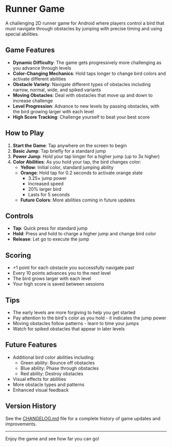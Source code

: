 # Runner Game

A challenging 2D runner game for Android where players control a bird that must navigate through obstacles by jumping with precise timing and using special abilities.

## Game Features

- **Dynamic Difficulty**: The game gets progressively more challenging as you advance through levels
- **Color-Changing Mechanics**: Hold taps longer to change bird colors and activate different abilities
- **Obstacle Variety**: Navigate different types of obstacles including narrow, normal, wide, and spiked variants
- **Moving Obstacles**: Deal with obstacles that move up and down to increase challenge
- **Level Progression**: Advance to new levels by passing obstacles, with the bird growing larger with each level
- **High Score Tracking**: Challenge yourself to beat your best score

## How to Play

1. **Start the Game**: Tap anywhere on the screen to begin
2. **Basic Jump**: Tap briefly for a standard jump
3. **Power Jump**: Hold your tap longer for a higher jump (up to 3x higher)
4. **Color Abilities**: As you hold your tap, the bird changes color:
   - **Yellow**: Initial color, standard jumping ability
   - **Orange**: Hold tap for 0.2 seconds to activate orange state
     - 3.25× jump power
     - Increased speed
     - 20% larger bird
     - Lasts for 5 seconds
   - **Future Colors**: More abilities coming in future updates

## Controls

- **Tap**: Quick press for standard jump
- **Hold**: Press and hold to charge a higher jump and change bird color
- **Release**: Let go to execute the jump

## Scoring

- +1 point for each obstacle you successfully navigate past
- Every 10 points advances you to the next level
- The bird grows larger with each level
- Your high score is saved between sessions

## Tips

- The early levels are more forgiving to help you get started
- Pay attention to the bird's color as you hold - it indicates the jump power
- Moving obstacles follow patterns - learn to time your jumps
- Watch for spiked obstacles that appear in later levels

## Future Features

- Additional bird color abilities including:
  - Green ability: Bounce off obstacles
  - Blue ability: Phase through obstacles
  - Red ability: Destroy obstacles
- Visual effects for abilities
- More obstacle types and patterns
- Enhanced visual feedback

## Version History

See the [CHANGELOG.md](CHANGELOG.md) file for a complete history of game updates and improvements.

---

Enjoy the game and see how far you can go! 
